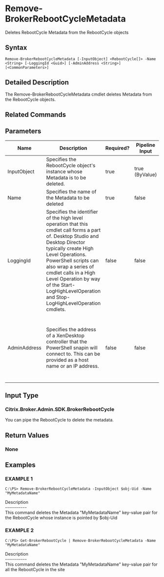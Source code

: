 ﻿# Remove-BrokerRebootCycleMetadata

   Deletes RebootCycle Metadata from the RebootCycle objects

## Syntax
```
Remove-BrokerRebootCycleMetadata [-InputObject] <RebootCycle[]> -Name <String> [-LoggingId <Guid>] [-AdminAddress <String>] [<CommonParameters>]
```

## Detailed Description
   The Remove-BrokerRebootCycleMetadata cmdlet deletes Metadata from the RebootCycle objects.

## Related Commands
## Parameters

| Name   | Description | Required? | Pipeline Input | Default Value |
| --- | --- | --- | --- | --- |
| InputObject | Specifies the RebootCycle object's instance whose Metadata is to be deleted. | true | true (ByValue) |  |
| Name | Specifies the name of the Metadata to be deleted | true | false |  |
| LoggingId | Specifies the identifier of the high level operation that this cmdlet call forms a part of. Desktop Studio and Desktop Director typically create High Level Operations. PowerShell scripts can also wrap a series of cmdlet calls in a High Level Operation by way of the Start-LogHighLevelOperation and Stop-LogHighLevelOperation cmdlets. | false | false |  |
| AdminAddress | Specifies the address of a XenDesktop controller that the PowerShell snapin will connect to. This can be provided as a host name or an IP address. | false | false | Localhost. Once a value is provided by any cmdlet, this value will become the default. |

## Input Type
### Citrix.Broker.Admin.SDK.BrokerRebootCycle
   You can pipe the RebootCycle to delete the metadata.
## Return Values
### None
   
## Examples

### EXAMPLE 1
```
C:\PS> Remove-BrokerRebootCycleMetadata -InputObject $obj-Uid -Name "MyMetadataName"
```
   Description<br>-----------<br>This command deletes the Metadata "MyMetadataName" key-value pair for the RebootCycle whose instance is pointed by $obj-Uid
### EXAMPLE 2
```
C:\PS> Get-BrokerRebootCycle | Remove-BrokerRebootCycleMetadata -Name "MyMetadataName"
```
   Description<br>-----------<br>This command deletes the Metadata "MyMetadataName" key-value pair for all the RebootCycle in the site
